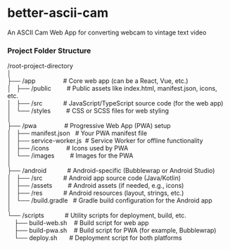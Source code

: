 # better-ascii-cam
An ASCII Cam Web App for converting webcam to vintage text video

### Project Folder Structure

<div contenteditable=""><div>/root-project-directory</div><div>│</div><div>├── /app&nbsp; &nbsp; &nbsp; &nbsp; &nbsp; &nbsp; &nbsp; &nbsp; # Core web app (can be a React, Vue, etc.)</div><div>│&nbsp; &nbsp;├── /public&nbsp; &nbsp; &nbsp; &nbsp; &nbsp;# Public assets like index.html, manifest.json, icons, etc.</div><div>│&nbsp; &nbsp;├── /src&nbsp; &nbsp; &nbsp; &nbsp; &nbsp; &nbsp; # JavaScript/TypeScript source code (for the web app)</div><div>│&nbsp; &nbsp;└── /styles&nbsp; &nbsp; &nbsp; &nbsp; &nbsp;# CSS or SCSS files for web styling</div><div>│</div><div>├── /pwa&nbsp; &nbsp; &nbsp; &nbsp; &nbsp; &nbsp; &nbsp; &nbsp; # Progressive Web App (PWA) setup</div><div>│&nbsp; &nbsp;├── manifest.json&nbsp; &nbsp;# Your PWA manifest file</div><div>│&nbsp; &nbsp;├── service-worker.js&nbsp; # Service Worker for offline functionality</div><div>│&nbsp; &nbsp;├── /icons&nbsp; &nbsp; &nbsp; &nbsp; &nbsp; # Icons used by PWA</div><div>│&nbsp; &nbsp;└── /images&nbsp; &nbsp; &nbsp; &nbsp; &nbsp;# Images for the PWA</div><div>│</div><div>├── /android&nbsp; &nbsp; &nbsp; &nbsp; &nbsp; &nbsp; # Android-specific (Bubblewrap or Android Studio)</div><div>│&nbsp; &nbsp;├── /src&nbsp; &nbsp; &nbsp; &nbsp; &nbsp; &nbsp; # Android app source code (Java/Kotlin)</div><div>│&nbsp; &nbsp;├── /assets&nbsp; &nbsp; &nbsp; &nbsp; &nbsp;# Android assets (if needed, e.g., icons)</div><div>│&nbsp; &nbsp;├── /res&nbsp; &nbsp; &nbsp; &nbsp; &nbsp; &nbsp; # Android resources (layout, strings, etc.)</div><div>│&nbsp; &nbsp;└── /build.gradle&nbsp; &nbsp;# Gradle build configuration for the Android app</div><div>│</div><div>└── /scripts&nbsp; &nbsp; &nbsp; &nbsp; &nbsp; &nbsp; # Utility scripts for deployment, build, etc.</div><div>&nbsp; &nbsp; ├── build-web.sh&nbsp; &nbsp; # Build script for web app</div><div>&nbsp; &nbsp; ├── build-pwa.sh&nbsp; &nbsp; # Build script for PWA (for example, Bubblewrap)</div><div>&nbsp; &nbsp; └── deploy.sh&nbsp; &nbsp; &nbsp; &nbsp;# Deployment script for both platforms</div><div><br></div><div><br></div><div><br></div></div>
